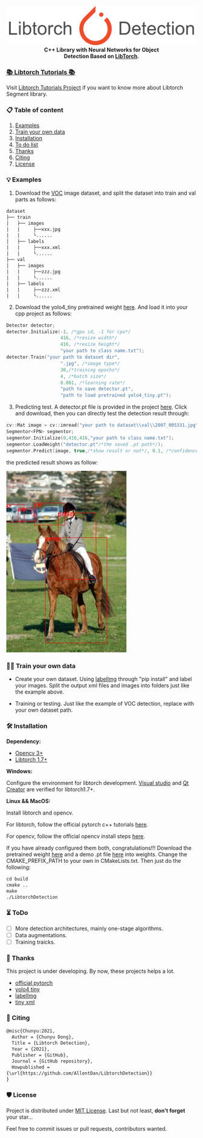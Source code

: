 <div align="center">

![logo](https://raw.githubusercontent.com/AllentDan/ImageBase/main/detection/libtorch_detection.png)
**C++ Library with Neural Networks for Object  
Detection Based on [LibTorch](https://pytorch.org/).**  
</div>

### [📚 Libtorch Tutorials 📚](https://github.com/AllentDan/LibtorchTutorials)

Visit [Libtorch Tutorials Project](https://github.com/AllentDan/LibtorchTutorials) if you want to know more about Libtorch Segment library.

### 📋 Table of content
 1. [Examples](#examples)
 2. [Train your own data](#trainingOwn)
 3. [Installation](#installation)
 4. [To do list](#todo)
 5. [Thanks](#thanks)
 6. [Citing](#citing)
 7. [License](#license)

### 💡 Examples <a name="examples"></a>
 1. Download the [VOC](http://host.robots.ox.ac.uk/pascal/VOC/voc2012/VOCtrainval_11-May-2012.tar) image dataset, and split the dataset into train and val parts as follows:
```
dataset
├── train
│   ├── images
|   |     ├──xxx.jpg
|   |     └......
│   ├── labels
|   |     ├──xxx.xml
|   |     └......
├── val
│   ├── images
|   |     ├──zzz.jpg
|   |     └......
│   ├── labels
|   |     ├──zzz.xml
|   |     └......
```

 2. Download the yolo4_tiny pretrained weight [here](https://github.com/AllentDan/LibtorchDetection/releases/download/0.1/yolo4_tiny.pt). And load it into your cpp project as follows:
```cpp
Detector detector;
detector.Initialize(-1, /*gpu id, -1 for cpu*/
                    416, /*resize width*/
                    416, /*resize height*/
                    "your path to class name.txt");
detector.Train("your path to dataset dir", 
                    ".jpg", /*image type*/
                    30,/*training epochs*/
                    4, /*batch size*/
                    0.001, /*learning rate*/
                    "path to save detector.pt",
                    "path to load pretrained yolo4_tiny.pt");
```

 3. Predicting test. A detector.pt file is provided in the project [here](https://github.com/AllentDan/LibtorchDetection/releases/download/0.1/detector.pt). Click and download, then you can directly test the detection result through:
```cpp
cv::Mat image = cv::imread("your path to dataset\\val\\2007_005331.jpg");
Segmentor<FPN> segmentor;
segmentor.Initialize(0,416,416,"your path to class name.txt");
segmentor.LoadWeight("detector.pt"/*the saved .pt path*/);
segmentor.Predict(image, true,/*show result or not*/, 0.1, /*confidence thresh*/, 0.3/*nms thresh*/);
```
the predicted result shows as follow:

![](https://raw.githubusercontent.com/AllentDan/ImageBase/main/detection/2007_005331_pred.jpg)

### 🧑‍🚀 Train your own data <a name="trainingOwn"></a>
- Create your own dataset. Using [labelImg](https://github.com/tzutalin/labelImg) through "pip install" and label your images. Split the output xml files and images into folders just like the example above.

- Training or testing. Just like the example of VOC detection, replace with your own dataset path.


### 🛠 Installation <a name="installation"></a>
**Dependency:**

- [Opencv 3+](https://opencv.org/releases/)
- [Libtorch 1.7+](https://pytorch.org/)

**Windows:**

Configure the environment for libtorch development. [Visual studio](https://allentdan.github.io/2020/03/05/windows-libtorch-configuration/) and [Qt Creator](https://allentdan.github.io/2020/03/05/QT-Creator-Opencv-Libtorch-CUDA-English/) are verified for libtorch1.7+.

**Linux && MacOS:**

Install libtorch and opencv. 

For libtorch, follow the official pytorch c++ tutorials [here](https://pytorch.org/tutorials/advanced/cpp_export.html).

For opencv, follow the official opencv install steps [here](https://github.com/opencv/opencv).

If you have already configured them both, congratulations!!! Download the pretrained weight [here](https://github.com/AllentDan/LibtorchDetection/releases/download/0.1/yolo4_tiny.pt) and a demo .pt file [here](https://github.com/AllentDan/LibtorchDetection/releases/download/0.1/detector.pt) into weights. Change the CMAKE_PREFIX_PATH to your own in CMakeLists.txt. Then just do the following:
```
cd build
cmake ..
make
./LibtorchDetection
```

### ⏳ ToDo <a name="todo"></a>
- [ ] More detection architectures, mainly one-stage algorithms.
- [ ] Data augmentations.
- [ ] Training traicks.

### 🤝 Thanks <a name="thanks"></a>
This project is under developing. By now, these projects helps a lot.
- [official pytorch](https://github.com/pytorch/pytorch)
- [yolo4 tiny](https://github.com/bubbliiiing/yolov4-tiny-pytorch)
- [labelImg](https://github.com/tzutalin/labelImg)
- [tiny xml](https://github.com/leethomason/tinyxml2)

### 📝 Citing
```
@misc{Chunyu:2021,
  Author = {Chunyu Dong},
  Title = {Libtorch Detection},
  Year = {2021},
  Publisher = {GitHub},
  Journal = {GitHub repository},
  Howpublished = {\url{https://github.com/AllentDan/LibtorchDetection}}
}
```

### 🛡️ License <a name="license"></a>
Project is distributed under [MIT License](https://github.com/qubvel/segmentation_models.pytorch/blob/master/LICENSE). Last but not least, **don't forget** your star...

Feel free to commit issues or pull requests, contributors wanted.

